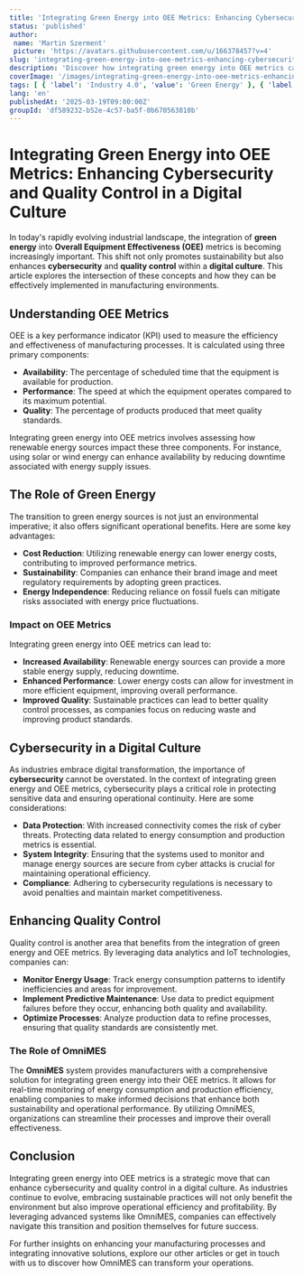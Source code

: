 ```yaml
---
title: 'Integrating Green Energy into OEE Metrics: Enhancing Cybersecurity and Quality Control'
status: 'published'
author:
 name: 'Martin Szerment'
 picture: 'https://avatars.githubusercontent.com/u/166378457?v=4'
slug: 'integrating-green-energy-into-oee-metrics-enhancing-cybersecurity-and-quality-control'
description: 'Discover how integrating green energy into OEE metrics can improve cybersecurity and quality control in a digital culture.'
coverImage: '/images/integrating-green-energy-into-oee-metrics-enhancing-cybersecurity-and-quality-control-in-a-digital-culture.png'
tags: [ { 'label': 'Industry 4.0', 'value': 'Green Energy' }, { 'label': 'Cybersecurity', 'value': 'Quality Control' } ]
lang: 'en'
publishedAt: '2025-03-19T09:00:00Z'
groupId: 'df589232-b52e-4c57-ba5f-0b670563810b'
---
```

# Integrating Green Energy into OEE Metrics: Enhancing Cybersecurity and Quality Control in a Digital Culture

In today's rapidly evolving industrial landscape, the integration of **green energy** into **Overall Equipment Effectiveness (OEE)** metrics is becoming increasingly important. This shift not only promotes sustainability but also enhances **cybersecurity** and **quality control** within a **digital culture**. This article explores the intersection of these concepts and how they can be effectively implemented in manufacturing environments.

## Understanding OEE Metrics

OEE is a key performance indicator (KPI) used to measure the efficiency and effectiveness of manufacturing processes. It is calculated using three primary components:
- **Availability**: The percentage of scheduled time that the equipment is available for production.
- **Performance**: The speed at which the equipment operates compared to its maximum potential.
- **Quality**: The percentage of products produced that meet quality standards.

Integrating green energy into OEE metrics involves assessing how renewable energy sources impact these three components. For instance, using solar or wind energy can enhance availability by reducing downtime associated with energy supply issues.

## The Role of Green Energy

The transition to green energy sources is not just an environmental imperative; it also offers significant operational benefits. Here are some key advantages:
- **Cost Reduction**: Utilizing renewable energy can lower energy costs, contributing to improved performance metrics.
- **Sustainability**: Companies can enhance their brand image and meet regulatory requirements by adopting green practices.
- **Energy Independence**: Reducing reliance on fossil fuels can mitigate risks associated with energy price fluctuations.

### Impact on OEE Metrics

Integrating green energy into OEE metrics can lead to:
- **Increased Availability**: Renewable energy sources can provide a more stable energy supply, reducing downtime.
- **Enhanced Performance**: Lower energy costs can allow for investment in more efficient equipment, improving overall performance.
- **Improved Quality**: Sustainable practices can lead to better quality control processes, as companies focus on reducing waste and improving product standards.

## Cybersecurity in a Digital Culture

As industries embrace digital transformation, the importance of **cybersecurity** cannot be overstated. In the context of integrating green energy and OEE metrics, cybersecurity plays a critical role in protecting sensitive data and ensuring operational continuity. Here are some considerations:
- **Data Protection**: With increased connectivity comes the risk of cyber threats. Protecting data related to energy consumption and production metrics is essential.
- **System Integrity**: Ensuring that the systems used to monitor and manage energy sources are secure from cyber attacks is crucial for maintaining operational efficiency.
- **Compliance**: Adhering to cybersecurity regulations is necessary to avoid penalties and maintain market competitiveness.

## Enhancing Quality Control

Quality control is another area that benefits from the integration of green energy and OEE metrics. By leveraging data analytics and IoT technologies, companies can:
- **Monitor Energy Usage**: Track energy consumption patterns to identify inefficiencies and areas for improvement.
- **Implement Predictive Maintenance**: Use data to predict equipment failures before they occur, enhancing both quality and availability.
- **Optimize Processes**: Analyze production data to refine processes, ensuring that quality standards are consistently met.

### The Role of OmniMES

The **OmniMES** system provides manufacturers with a comprehensive solution for integrating green energy into their OEE metrics. It allows for real-time monitoring of energy consumption and production efficiency, enabling companies to make informed decisions that enhance both sustainability and operational performance. By utilizing OmniMES, organizations can streamline their processes and improve their overall effectiveness.

## Conclusion

Integrating green energy into OEE metrics is a strategic move that can enhance cybersecurity and quality control in a digital culture. As industries continue to evolve, embracing sustainable practices will not only benefit the environment but also improve operational efficiency and profitability. By leveraging advanced systems like OmniMES, companies can effectively navigate this transition and position themselves for future success.

For further insights on enhancing your manufacturing processes and integrating innovative solutions, explore our other articles or get in touch with us to discover how OmniMES can transform your operations.
